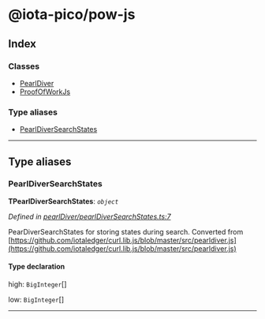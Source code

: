 
#  @iota-pico/pow-js

## Index

### Classes

* [PearlDiver](classes/pearldiver.md)
* [ProofOfWorkJs](classes/proofofworkjs.md)

### Type aliases

* [PearlDiverSearchStates](#pearldiversearchstates)

---

## Type aliases

<a id="pearldiversearchstates"></a>

###  PearlDiverSearchStates

**ΤPearlDiverSearchStates**: *`object`*

*Defined in [pearlDiver/pearlDiverSearchStates.ts:7](https://github.com/iota-pico/pow-js/blob/ce7df08/src/pearlDiver/pearlDiverSearchStates.ts#L7)*

PearDiverSearchStates for storing states during search. Converted from [https://github.com/iotaledger/curl.lib.js/blob/master/src/pearldiver.js](https://github.com/iotaledger/curl.lib.js/blob/master/src/pearldiver.js)

#### Type declaration

 high: `BigInteger`[]

 low: `BigInteger`[]

___

